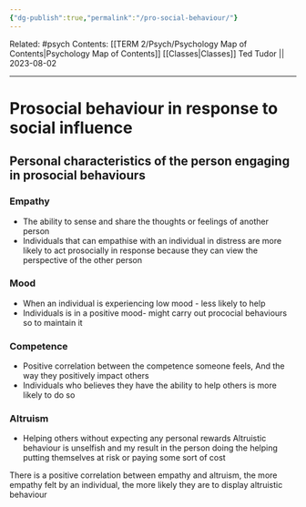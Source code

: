 ```yaml
---
{"dg-publish":true,"permalink":"/pro-social-behaviour/"}
---
```




Related: #psych
Contents: [[TERM 2/Psych/Psychology Map of Contents\|Psychology Map of Contents]]
[[Classes\|Classes]]
Ted Tudor || 2023-08-02
***
# Prosocial behaviour in response to social influence 

## Personal characteristics of the person engaging in prosocial behaviours

### Empathy 
- The ability to sense and share the thoughts or feelings of another person
- Individuals that can empathise with an individual in distress are more likely to act prosocially in response because they can view the perspective of the other person
### Mood
- When an individual is experiencing low mood - less likely to help
- Individuals is in a positive mood- might carry out prococial behaviours so to maintain it 
### Competence 
- Positive correlation between the competence someone feels, And the way they positively impact others 
- Individuals who believes they have the ability to help others is more likely to do so 

### Altruism 
- Helping others without expecting any personal rewards
Altruistic behaviour is unselfish and my result in the person doing the helping putting themselves at risk or paying some sort of cost 

There is a positive correlation between  empathy and altruism, the more empathy felt by an individual, the more likely they are to display altruistic behaviour 
